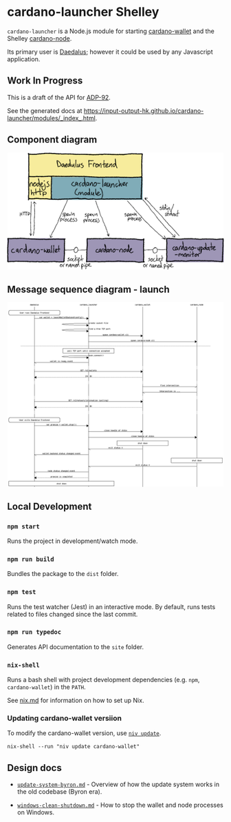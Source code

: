 # cardano-launcher Shelley

`cardano-launcher` is a Node.js module for starting
[cardano-wallet](https://github.com/input-output-hk/cardano-wallet)
and the Shelley
[cardano-node](https://github.com/input-output-hk/cardano-node).

Its primary user is
[Daedalus](https://github.com/input-output-hk/daedalus); however it
could be used by any Javascript application.


## Work In Progress

This is a draft of the API for [ADP-92](https://jira.iohk.io/browse/ADP-92).

See the generated docs at https://input-output-hk.github.io/cardano-launcher/modules/_index_.html.


## Component diagram

![Component diagram](./docs/component-diagram.svg)

## Message sequence diagram - launch

![Component diagram](./docs/launch.png)


## Local Development

### `npm start`

Runs the project in development/watch mode.

### `npm run build`

Bundles the package to the `dist` folder.

### `npm test`

Runs the test watcher (Jest) in an interactive mode.
By default, runs tests related to files changed since the last commit.

### `npm run typedoc`

Generates API documentation to the `site` folder.

### `nix-shell`

Runs a bash shell with project development dependencies (e.g. `npm`,
`cardano-wallet`) in the `PATH`.

See [nix.md](https://github.com/input-output-hk/iohk-nix/blob/master/docs/nix.md)
for information on how to set up Nix.

### Updating cardano-wallet versiion

To modify the cardano-wallet version, use [`niv update`](https://github.com/nmattia/niv#update).

    nix-shell --run "niv update cardano-wallet"


## Design docs

 * [`update-system-byron.md`](./docs/update-system-byron.md) -
   Overview of how the update system works in the old codebase (Byron
   era).

 * [`windows-clean-shutdown.md`](./docs/windows-clean-shutdown.md) -
   How to stop the wallet and node processes on Windows.
